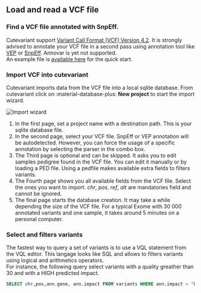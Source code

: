 ## Load and read a VCF file  

### Find a VCF file annotated with SnpEff.     
Cutevariant support [Variant Call Format (VCF) Version 4.2](https://www.google.com/url?sa=t&rct=j&q=&esrc=s&source=web&cd=&ved=2ahUKEwjJ877s3_nwAhWpAWMBHYjGDp4QFjAAegQIAhAD&url=https%3A%2F%2Fsamtools.github.io%2Fhts-specs%2FVCFv4.2.pdf&usg=AOvVaw3UrlHdXnBVzm0df9OE90Rm).
It is strongly advised to annotate your VCF file in a second pass using annotation tool like [VEP](https://www.ensembl.org/info/docs/tools/vep/index.html) or [SnpEff](https://pcingola.github.io/SnpEff/). Annovar is yet not supported.     
An example file is [available here](https://drive.google.com/file/d/1xcLfioJ5hyNJ3bDlyJfuBbDmftDWUFLH/view?usp=sharing) for the quick start.

### Import VCF into cutevariant
Cutevariant imports data from the VCF file into a local sqlite database. From cutevariant click on :material-database-plus: **New project** to start the import wizard.

![Import wizard](../images/cutevariant_import.gif)

1. In the first page, set a project name with a destination path. This is your sqlite database file. 
2. In the second page, select your VCF file. SnpEff or VEP annotation will be autodetected. However, you can force the usage of a specific annotation by selecting the parser in the combo box.
3. The Third page is optional and can be skipped. It asks you to edit samples pedigree found in the VCF file. You can edit it manually or by loading a PED file. Using a pedfile makes available extra fields to filters variants.
4. The Fourth page shows you all available fields from the VCF file. Select the ones you want to import. *chr*, *pos*, *ref*, *alt* are mandatories field and cannot be ignored.
5. The final page starts the database creation. It may take a while depending the size of the VCF file. For a typical Exome with 30 000 annotated variants and one sample, it takes around 5 minutes on a personal computer. 

### Select and filters variants 

The fastest way to query a set of variants is to use a VQL statement from the VQL editor. 
This langage looks like SQL and allows to filters variants using logical and arithmetics operators.     
For instance, the following query select variants with a quality greather than 30 and with a HIGH predicted impact. 

```sql
SELECT chr,pos,ann.gene, ann.impact FROM variants WHERE ann.impact = "HIGH" AND qual > 30
```




